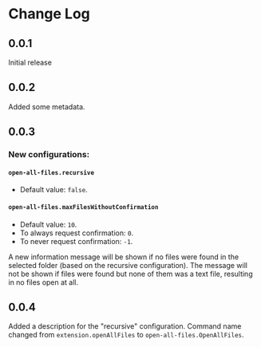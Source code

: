 # Change Log

## 0.0.1
Initial release

## 0.0.2

Added some metadata.

## 0.0.3

### New configurations: 
#### `open-all-files.recursive`
- Default value: `false`.

#### `open-all-files.maxFilesWithoutConfirmation`
- Default value: `10`.
- To always request confirmation: `0`.
- To never request confirmation: `-1`.

A new information message will be shown if no files were found in the selected folder (based on the recursive configuration). The message will not be shown if files were found but none of them was a text file, resulting in no files open at all.

## 0.0.4

Added a description for the "recursive" configuration.
Command name changed from `extension.openAllFiles` to `open-all-files.OpenAllFiles`.